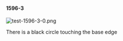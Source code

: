 #### 1596-3
![test-1596-3-0.png](https://github.com/lil-lab/nlvr/raw/master/nlvr/test/images/5/test-1596-3-0.png "test-1596-3-0.png")

There is a black circle touching the base edge